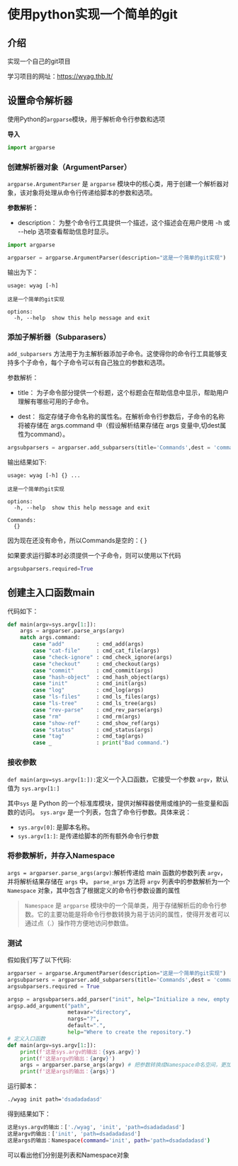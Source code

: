 # 使用python实现一个简单的git
## 介绍
实现一个自己的git项目

学习项目的网址：https://wyag.thb.lt/

## 设置命令解析器
使用Python的`argparse`模块，用于解析命令行参数和选项

**导入**
~~~python
import argparse
~~~

### **创建解析器对象（ArgumentParser）**
`argparse.ArgumentParser` 是 `argparse` 模块中的核心类，用于创建一个解析器对象，该对象将处理从命令行传递给脚本的参数和选项。

**参数解析：**
* description： 为整个命令行工具提供一个描述，这个描述会在用户使用 -h 或 --help 选项查看帮助信息时显示。

~~~python
import argparse

argparser = argparse.ArgumentParser(description="这是一个简单的git实现")
~~~

输出为下：
~~~bashr
usage: wyag [-h]

这是一个简单的git实现

options:
  -h, --help  show this help message and exit

~~~

### 添加子解析器（Subparasers）
`add_subparsers` 方法用于为主解析器添加子命令。这使得你的命令行工具能够支持多个子命令，每个子命令可以有自己独立的参数和选项。

参数解析：
* title： 为子命令部分提供一个标题，这个标题会在帮助信息中显示，帮助用户理解有哪些可用的子命令。

* dest： 指定存储子命令名称的属性名。在解析命令行参数后，子命令的名称将被存储在 args.command 中（假设解析结果存储在 args 变量中,切dest属性为command）。
~~~python
argsubparsers = argparser.add_subparsers(title='Commands',dest = 'command')

~~~
输出结果如下:
~~~bashr
usage: wyag [-h] {} ...

这是一个简单的git实现

options:
  -h, --help  show this help message and exit

Commands:
  {}

~~~
因为现在还没有命令，所以Commands是空的：{ }

如果要求运行脚本时必须提供一个子命令，则可以使用以下代码
~~~python
argsubparsers.required=True
~~~

## 创建主入口函数main
代码如下：
~~~python
def main(argv=sys.argv[1:]):
    args = argparser.parse_args(argv)
    match args.command:
        case "add"          : cmd_add(args)
        case "cat-file"     : cmd_cat_file(args)
        case "check-ignore" : cmd_check_ignore(args)
        case "checkout"     : cmd_checkout(args)
        case "commit"       : cmd_commit(args)
        case "hash-object"  : cmd_hash_object(args)
        case "init"         : cmd_init(args)
        case "log"          : cmd_log(args)
        case "ls-files"     : cmd_ls_files(args)
        case "ls-tree"      : cmd_ls_tree(args)
        case "rev-parse"    : cmd_rev_parse(args)
        case "rm"           : cmd_rm(args)
        case "show-ref"     : cmd_show_ref(args)
        case "status"       : cmd_status(args)
        case "tag"          : cmd_tag(args)
        case _              : print("Bad command.")
~~~
### 接收参数
`def main(argv=sys.argv[1:]):`定义一个入口函数，它接受一个参数 `argv`，默认值为 `sys.argv[1:]`

其中`sys` 是 Python 的一个标准库模块，提供对解释器使用或维护的一些变量和函数的访问。
`sys.argv` 是一个列表，包含了命令行参数。具体来说：
* `sys.argv[0]`: 是脚本名称。
* `sys.argv[1:]`: 是传递给脚本的所有额外命令行参数

### 将参数解析，并存入Namespace
`args = argparser.parse_args(argv)`:解析传递给 main 函数的参数列表 `argv`，并将解析结果存储在 `args` 中。
`parse_args` 方法将 `argv` 列表中的参数解析为一个 `Namespace` 对象，其中包含了根据定义的命令行参数设置的属性
>`Namespace` 是 `argparse` 模块中的一个简单类，用于存储解析后的命令行参数。它的主要功能是将命令行参数转换为易于访问的属性，使得开发者可以通过点（.）操作符方便地访问参数值。
### 测试
假如我们写了以下代码:
~~~python
argparser = argparse.ArgumentParser(description="这是一个简单的git实现")
argsubparsers = argparser.add_subparsers(title='Commands',dest = 'command')
argsubparsers.required = True

argsp = argsubparsers.add_parser("init", help="Initialize a new, empty repository.")
argsp.add_argument("path",
                   metavar="directory",
                   nargs="?",
                   default=".",
                   help="Where to create the repository.")
# 定义入口函数
def main(argv=sys.argv[1:]):
    print(f'这是sys.argv的输出：{sys.argv}')
    print(f'这是argv的输出：{argv}')
    args = argparser.parse_args(argv) # 把参数转换成Namespace命名空间，更加方便处理
    print(f'这是args的输出：{args}')
~~~

运行脚本：
~~~bash
./wyag init path='dsadadadasd'
~~~

得到结果如下：
~~~bash
这是sys.argv的输出：['./wyag', 'init', 'path=dsadadadasd']
这是argv的输出：['init', 'path=dsadadadasd']
这是args的输出：Namespace(command='init', path='path=dsadadadasd')
~~~
可以看出他们分别是列表和Namespace对象

